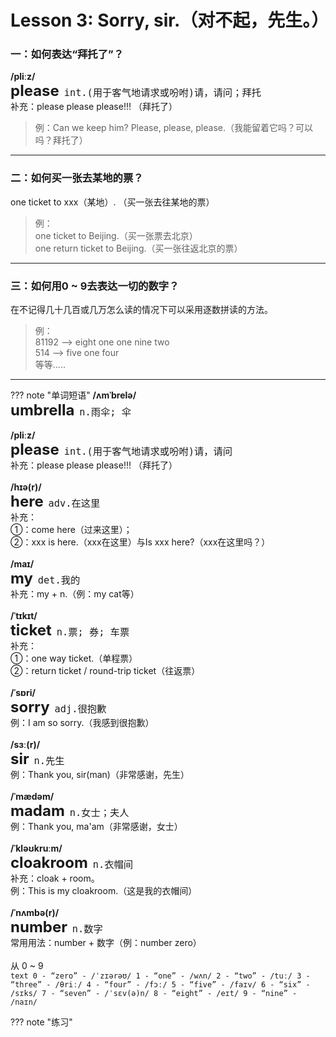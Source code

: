 # Lesson 3: Sorry, sir.（对不起，先生。）

### 一：如何表达“拜托了”？

**/pliːz/**<br>
<font size=5>**please**</font>&nbsp;&nbsp;<font size=4>`int.(用于客气地请求或吩咐)请，请问；拜托`</font><br>
补充：please please please!!! （拜托了）<br>

> 例：Can we keep him? Please, please, please.（我能留着它吗？可以吗？拜托了）<br>


---
### 二：如何买一张去某地的票？

one ticket to xxx（某地）. （买一张去往某地的票）

> 例：<br>
> one ticket to Beijing.（买一张票去北京）<br>
> one return ticket to Beijing.（买一张往返北京的票）<br>


---
### 三：如何用0 ~ 9去表达一切的数字？

在不记得几十几百或几万怎么读的情况下可以采用逐数拼读的方法。
> 例：<br>
> 81192 --> eight one one nine two<br>
> 514 --> five one four<br>
> 等等.....


---
??? note "单词短语"
    **/ʌmˈbrelə/**<br>
    <font size=5>**umbrella**</font>&nbsp;&nbsp;<font size=4>`n.雨伞; 伞`</font><br>
    <br>
    **/pliːz/**<br>
    <font size=5>**please**</font>&nbsp;&nbsp;<font size=4>`int.(用于客气地请求或吩咐)请，请问`</font><br>
    补充：please please please!!! （拜托了）<br>
    <br>
    **/hɪə(r)/**<br>
    <font size=5>**here**</font>&nbsp;&nbsp;<font size=4>`adv.在这里`</font><br>
    补充：<br>
    ①：come here（过来这里）；<br>
    ②：xxx is here.（xxx在这里）与Is xxx here?（xxx在这里吗？）<br>
    <br>
    **/maɪ/**<br>
    <font size=5>**my**</font>&nbsp;&nbsp;<font size=4>`det.我的`</font><br>
    补充：my + n.（例：my cat等）<br>
    <br>
    **/ˈtɪkɪt/**<br>
    <font size=5>**ticket**</font>&nbsp;&nbsp;<font size=4>`n.票; 券; 车票`</font><br>
    补充：<br>
    ①：one way ticket.（单程票）<br>
    ②：return ticket / round-trip ticket（往返票）<br>
    <br>
    **/ˈsɒri/**<br>
    <font size=5>**sorry**</font>&nbsp;&nbsp;<font size=4>`adj.很抱歉`</font><br>
    例：I am so sorry.（我感到很抱歉）<br>
    <br>
    **/sɜː(r)/**<br>
    <font size=5>**sir**</font>&nbsp;&nbsp;<font size=4>`n.先生`</font><br>
    例：Thank you, sir(man)（非常感谢，先生）<br>
    <br>
    **/ˈmædəm/**<br>
    <font size=5>**madam**</font>&nbsp;&nbsp;<font size=4>`n.女士；夫人`</font><br>
    例：Thank you, ma'am（非常感谢，女士）<br>
    <br>
    **/ˈkləʊkruːm/**<br>
    <font size=5>**cloakroom**</font>&nbsp;&nbsp;<font size=4>`n.衣帽间`</font><br>
    补充：cloak + room。<br>
    例：This is my cloakroom.（这是我的衣帽间）<br>
    <br>
    **/ˈnʌmbə(r)/**<br>
    <font size=5>**number**</font>&nbsp;&nbsp;<font size=4>`n.数字`</font><br>
    常用用法：number + 数字（例：number zero）<br>
    <br>
    从 0 ~ 9<br>
    ```text
    0 - “zero” - /ˈzɪərəʊ/
    1 - “one” - /wʌn/
    2 - “two” - /tuː/
    3 - “three” - /θriː/
    4 - “four” - /fɔː/
    5 - “five” - /faɪv/
    6 - “six” - /sɪks/
    7 - “seven” - /ˈsɛv(ə)n/
    8 - “eight” - /eɪt/
    9 - “nine” - /naɪn/
    ```


??? note "练习"


